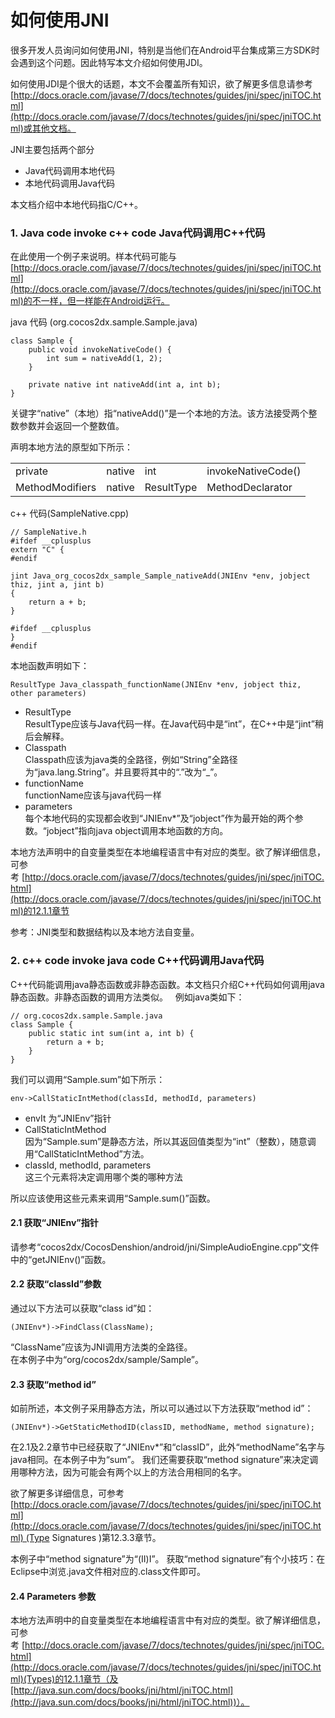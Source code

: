# 如何使用JNI

很多开发人员询问如何使用JNI，特别是当他们在Android平台集成第三方SDK时会遇到这个问题。因此特写本文介绍如何使用JDI。

如何使用JDI是个很大的话题，本文不会覆盖所有知识，欲了解更多信息请参考[http://docs.oracle.com/javase/7/docs/technotes/guides/jni/spec/jniTOC.html](http://docs.oracle.com/javase/7/docs/technotes/guides/jni/spec/jniTOC.html)或其他文档。

JNI主要包括两个部分

- Java代码调用本地代码
- 本地代码调用Java代码

本文档介绍中本地代码指C/C++。
### 1. Java code invoke c++ code Java代码调用C++代码

在此使用一个例子来说明。样本代码可能与[http://docs.oracle.com/javase/7/docs/technotes/guides/jni/spec/jniTOC.html](http://docs.oracle.com/javase/7/docs/technotes/guides/jni/spec/jniTOC.html)的不一样，但一样能在Android运行。

java 代码 (org.cocos2dx.sample.Sample.java)

	class Sample {
	    public void invokeNativeCode() {
	        int sum = nativeAdd(1, 2);
	    }
	
	    private native int nativeAdd(int a, int b);
	}

关键字“native”（本地）指“nativeAdd()”是一个本地的方法。该方法接受两个整数参数并会返回一个整数值。

声明本地方法的原型如下所示：

|||||
|-----|-----|-----|------|
|private	|native	|int	|invokeNativeCode()|
|MethodModifiers	|native|	ResultType	|MethodDeclarator|


c++ 代码(SampleNative.cpp)

	// SampleNative.h
	#ifdef __cplusplus
	extern "C" {
	#endif 
	
	jint Java_org_cocos2dx_sample_Sample_nativeAdd(JNIEnv *env, jobject thiz, jint a, jint b)
	{
	    return a + b;
	}
	
	#ifdef __cplusplus
	}
	#endif

本地函数声明如下：

	ResultType Java_classpath_functionName(JNIEnv *env, jobject thiz, other parameters)

- ResultType         
ResultType应该与Java代码一样。在Java代码中是“int”，在C++中是“jint”稍后会解释。
- Classpath           
Classpath应该为java类的全路径，例如“String”全路径为“java.lang.String”。并且要将其中的“.”改为“_”。
- functionName       
functionName应该与java代码一样
- parameters            
每个本地代码的实现都会收到“JNIEnv*”及“jobject”作为最开始的两个参数。“jobject”指向java object调用本地函数的方向。

本地方法声明中的自变量类型在本地编程语言中有对应的类型。欲了解详细信息，可参考 [http://docs.oracle.com/javase/7/docs/technotes/guides/jni/spec/jniTOC.html](http://docs.oracle.com/javase/7/docs/technotes/guides/jni/spec/jniTOC.html)的12.1.1章节

参考：JNI类型和数据结构以及本地方法自变量。

### 2. c++ code invoke java code C++代码调用Java代码


C++代码能调用java静态函数或非静态函数。本文档只介绍C++代码如何调用java静态函数。非静态函数的调用方法类似。
 
例如java类如下：

	// org.cocos2dx.sample.Sample.java
	class Sample {
	    public static int sum(int a, int b) {
	        return a + b;
	    }
	}

我们可以调用“Sample.sum”如下所示：

	env->CallStaticIntMethod(classId, methodId, parameters)

- envIt 为“JNIEnv”指针
- CallStaticIntMethod       
因为“Sample.sum”是静态方法，所以其返回值类型为“int”（整数），随意调用“CallStaticIntMethod”方法。
- classId, methodId, parameters            
这三个元素将决定调用哪个类的哪种方法

所以应该使用这些元素来调用“Sample.sum()”函数。

#### 2.1 获取“JNIEnv”指针

请参考“cocos2dx/CocosDenshion/android/jni/SimpleAudioEngine.cpp”文件中的“getJNIEnv()”函数。
#### 2.2 获取“classId”参数

通过以下方法可以获取“class id”如：

	(JNIEnv*)->FindClass(ClassName);

“ClassName”应该为JNI调用方法类的全路径。         
在本例子中为“org/cocos2dx/sample/Sample”。
#### 2.3 获取“method id”

如前所述，本文例子采用静态方法，所以可以通过以下方法获取“method id”：

	(JNIEnv*)->GetStaticMethodID(classID, methodName, method signature);

在2.1及2.2章节中已经获取了“JNIEnv*”和“classID”，此外“methodName”名字与java相同。在本例子中为“sum”。
我们还需要获取“method signature”来决定调用哪种方法，因为可能会有两个以上的方法合用相同的名字。

欲了解更多详细信息，可参考[http://docs.oracle.com/javase/7/docs/technotes/guides/jni/spec/jniTOC.html](http://docs.oracle.com/javase/7/docs/technotes/guides/jni/spec/jniTOC.html) (Type Signatures )第12.3.3章节。

本例子中“method signature”为“(II)I”。
获取“method signature”有个小技巧：在Eclipse中浏览.java文件相对应的.class文件即可。

#### 2.4 Parameters 参数

本地方法声明中的自变量类型在本地编程语言中有对应的类型。欲了解详细信息，可参考 [http://docs.oracle.com/javase/7/docs/technotes/guides/jni/spec/jniTOC.html](http://docs.oracle.com/javase/7/docs/technotes/guides/jni/spec/jniTOC.html)(Types)的12.1.1章节（及[http://java.sun.com/docs/books/jni/html/jniTOC.html](http://java.sun.com/docs/books/jni/html/jniTOC.html))）。
